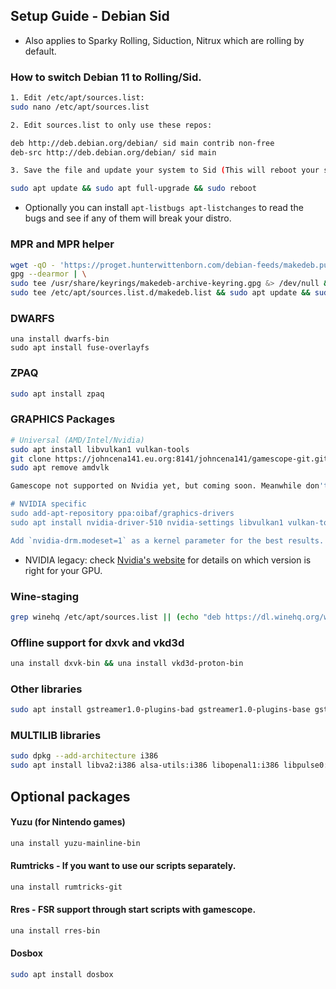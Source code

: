 <h2>Setup Guide - Debian Sid</h2>

- Also applies to Sparky Rolling, Siduction, Nitrux which are rolling by default.


### How to switch Debian 11 to Rolling/Sid.
```sh
1. Edit /etc/apt/sources.list:
sudo nano /etc/apt/sources.list

2. Edit sources.list to only use these repos:

deb http://deb.debian.org/debian/ sid main contrib non-free
deb-src http://deb.debian.org/debian/ sid main

3. Save the file and update your system to Sid (This will reboot your system):

sudo apt update && sudo apt full-upgrade && sudo reboot
```
- Optionally you can install `apt-listbugs apt-listchanges` to read the bugs and see if any of them will break your distro.

### MPR and MPR helper
```sh
wget -qO - 'https://proget.hunterwittenborn.com/debian-feeds/makedeb.pub' | \
gpg --dearmor | \
sudo tee /usr/share/keyrings/makedeb-archive-keyring.gpg &> /dev/null && echo 'deb [signed-by=/usr/share/keyrings/makedeb-archive-keyring.gpg arch=all] https://proget.hunterwittenborn.com/ makedeb main' | \
sudo tee /etc/apt/sources.list.d/makedeb.list && sudo apt update && sudo apt install makedeb git && git clone https://mpr.hunterwittenborn.com/una-bin.git && cd una-bin && makedeb -si
```

### DWARFS
```
una install dwarfs-bin
sudo apt install fuse-overlayfs

```

### ZPAQ
```sh
sudo apt install zpaq
```

### GRAPHICS Packages
```sh
# Universal (AMD/Intel/Nvidia)
sudo apt install libvulkan1 vulkan-tools
git clone https://johncena141.eu.org:8141/johncena141/gamescope-git.git && cd gamescope-git && makedeb -si
sudo apt remove amdvlk

Gamescope not supported on Nvidia yet, but coming soon. Meanwhile don't install it or it will get used and fail to boot games.

# NVIDIA specific
sudo add-apt-repository ppa:oibaf/graphics-drivers
sudo apt install nvidia-driver-510 nvidia-settings libvulkan1 vulkan-tools

Add `nvidia-drm.modeset=1` as a kernel parameter for the best results.
```

- NVIDIA legacy: check [Nvidia's  website](https://nvidia.custhelp.com/app/answers/detail/a_id/3142) for details on which version is right for your GPU.

### Wine-staging
```sh
grep winehq /etc/apt/sources.list || (echo "deb https://dl.winehq.org/wine-builds/debian/ bullseye main" | sudo tee -a /etc/apt/sources.list) && wget -nc https://dl.winehq.org/wine-builds/winehq.key && sudo apt-key add winehq.key && sudo apt update && sudo apt upgrade && sudo apt install winehq-staging
```

### Offline support for dxvk and vkd3d
```sh
una install dxvk-bin && una install vkd3d-proton-bin
```

### Other libraries
```sh
sudo apt install gstreamer1.0-plugins-bad gstreamer1.0-plugins-base gstreamer1.0-plugins-good gstreamer1.0-plugins-ugly jq libva2 zstd
```

### MULTILIB libraries
```sh
sudo dpkg --add-architecture i386
sudo apt install libva2:i386 alsa-utils:i386 libopenal1:i386 libpulse0:i386
```

## Optional packages

#### Yuzu (for Nintendo games)
```sh
una install yuzu-mainline-bin
```
#### Rumtricks - If you want to use our scripts separately.
```sh
una install rumtricks-git
```
#### Rres - FSR support through start scripts with gamescope.
```sh
una install rres-bin
```
#### Dosbox
```sh
sudo apt install dosbox
```
